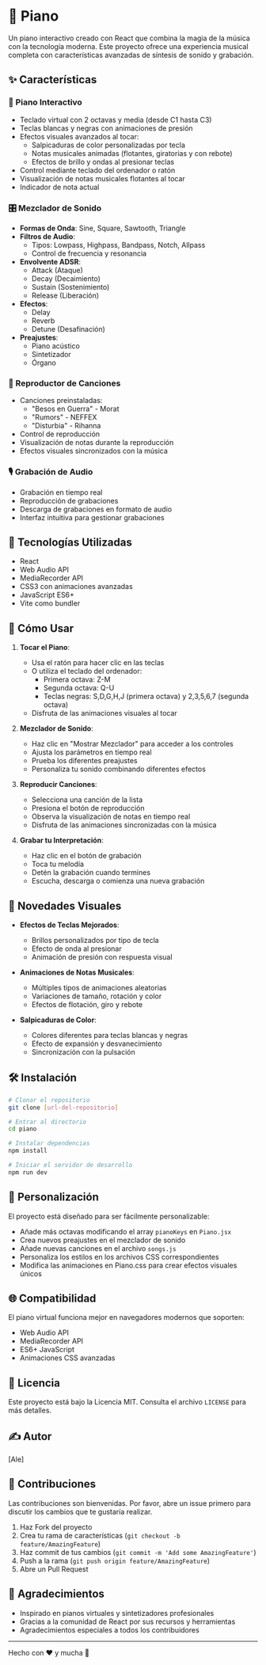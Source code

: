 # 🎹 Piano

Un piano interactivo creado con React que combina la magia de la música con la tecnología moderna. Este proyecto ofrece una experiencia musical completa con características avanzadas de síntesis de sonido y grabación.

## ✨ Características

### 🎵 Piano Interactivo
- Teclado virtual con 2 octavas y media (desde C1 hasta C3)
- Teclas blancas y negras con animaciones de presión
- Efectos visuales avanzados al tocar:
  - Salpicaduras de color personalizadas por tecla
  - Notas musicales animadas (flotantes, giratorias y con rebote)
  - Efectos de brillo y ondas al presionar teclas
- Control mediante teclado del ordenador o ratón
- Visualización de notas musicales flotantes al tocar
- Indicador de nota actual

### 🎛️ Mezclador de Sonido
- **Formas de Onda**: Sine, Square, Sawtooth, Triangle
- **Filtros de Audio**: 
  - Tipos: Lowpass, Highpass, Bandpass, Notch, Allpass
  - Control de frecuencia y resonancia
- **Envolvente ADSR**:
  - Attack (Ataque)
  - Decay (Decaimiento)
  - Sustain (Sostenimiento)
  - Release (Liberación)
- **Efectos**:
  - Delay
  - Reverb
  - Detune (Desafinación)
- **Preajustes**:
  - Piano acústico
  - Sintetizador
  - Órgano

### 🎼 Reproductor de Canciones
- Canciones preinstaladas:
  - "Besos en Guerra" - Morat
  - "Rumors" - NEFFEX
  - "Disturbia" - Rihanna
- Control de reproducción
- Visualización de notas durante la reproducción
- Efectos visuales sincronizados con la música

### 🎙️ Grabación de Audio
- Grabación en tiempo real
- Reproducción de grabaciones
- Descarga de grabaciones en formato de audio
- Interfaz intuitiva para gestionar grabaciones

## 🚀 Tecnologías Utilizadas

- React
- Web Audio API
- MediaRecorder API
- CSS3 con animaciones avanzadas
- JavaScript ES6+
- Vite como bundler

## 📖 Cómo Usar

1. **Tocar el Piano**:
   - Usa el ratón para hacer clic en las teclas
   - O utiliza el teclado del ordenador:
     - Primera octava: Z-M
     - Segunda octava: Q-U
     - Teclas negras: S,D,G,H,J (primera octava) y 2,3,5,6,7 (segunda octava)
   - Disfruta de las animaciones visuales al tocar

2. **Mezclador de Sonido**:
   - Haz clic en "Mostrar Mezclador" para acceder a los controles
   - Ajusta los parámetros en tiempo real
   - Prueba los diferentes preajustes
   - Personaliza tu sonido combinando diferentes efectos

3. **Reproducir Canciones**:
   - Selecciona una canción de la lista
   - Presiona el botón de reproducción
   - Observa la visualización de notas en tiempo real
   - Disfruta de las animaciones sincronizadas con la música

4. **Grabar tu Interpretación**:
   - Haz clic en el botón de grabación
   - Toca tu melodía
   - Detén la grabación cuando termines
   - Escucha, descarga o comienza una nueva grabación

## 🎨 Novedades Visuales

- **Efectos de Teclas Mejorados**:
  - Brillos personalizados por tipo de tecla
  - Efecto de onda al presionar
  - Animación de presión con respuesta visual

- **Animaciones de Notas Musicales**:
  - Múltiples tipos de animaciones aleatorias
  - Variaciones de tamaño, rotación y color
  - Efectos de flotación, giro y rebote

- **Salpicaduras de Color**:
  - Colores diferentes para teclas blancas y negras
  - Efecto de expansión y desvanecimiento
  - Sincronización con la pulsación

## 🛠️ Instalación

```bash
# Clonar el repositorio
git clone [url-del-repositorio]

# Entrar al directorio
cd piano

# Instalar dependencias
npm install

# Iniciar el servidor de desarrollo
npm run dev
```

## 🎨 Personalización

El proyecto está diseñado para ser fácilmente personalizable:

- Añade más octavas modificando el array `pianoKeys` en `Piano.jsx`
- Crea nuevos preajustes en el mezclador de sonido
- Añade nuevas canciones en el archivo `songs.js`
- Personaliza los estilos en los archivos CSS correspondientes
- Modifica las animaciones en Piano.css para crear efectos visuales únicos

## 🌐 Compatibilidad

El piano virtual funciona mejor en navegadores modernos que soporten:
- Web Audio API
- MediaRecorder API
- ES6+ JavaScript
- Animaciones CSS avanzadas

## 📝 Licencia
Este proyecto está bajo la Licencia MIT. Consulta el archivo `LICENSE` para más detalles.

## ✍️ Autor

[Ale]

## 🤝 Contribuciones

Las contribuciones son bienvenidas. Por favor, abre un issue primero para discutir los cambios que te gustaría realizar.

1. Haz Fork del proyecto
2. Crea tu rama de características (`git checkout -b feature/AmazingFeature`)
3. Haz commit de tus cambios (`git commit -m 'Add some AmazingFeature'`)
4. Push a la rama (`git push origin feature/AmazingFeature`)
5. Abre un Pull Request

## 🌟 Agradecimientos

- Inspirado en pianos virtuales y sintetizadores profesionales
- Gracias a la comunidad de React por sus recursos y herramientas
- Agradecimientos especiales a todos los contribuidores

---

Hecho con ❤️ y mucha 🎵
